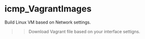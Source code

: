 # icmp_VagrantImages
Build Linux VM based on Network settings.

>> Download Vagrant file based on your interface settigns. 
